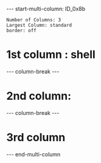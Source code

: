 
--- start-multi-column: ID_0x8b
```column-settings
Number of Columns: 3
Largest Column: standard
border: off
```
# 1st column : shell 


--- column-break ---
# 2nd column: 


--- column-break ---
# 3rd column


--- end-multi-column

